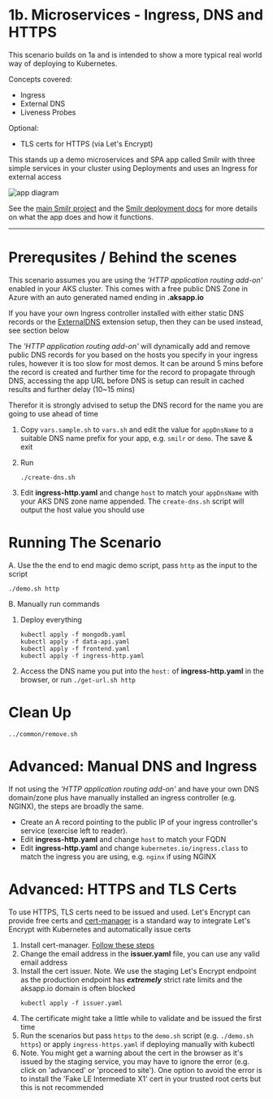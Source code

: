 # 1b. Microservices - Ingress, DNS and HTTPS

This scenario builds on 1a and is intended to show a more typical real world way of deploying to Kubernetes.

Concepts covered:
- Ingress
- External DNS
- Liveness Probes

Optional:
- TLS certs for HTTPS (via Let's Encrypt)

This stands up a demo microservices and SPA app called Smilr with three simple services in your cluster using Deployments and uses an Ingress for external access

![app diagram](https://smilr.benco.io/etc/kube-scenario-b.png)

See the [main Smilr project](https://smilr.benco.io) and the [Smilr deployment docs](https://smilr.benco.io/kubernetes/#scenario-b---advanced) for more details on what the app does and how it functions.

---

# Prerequsites / Behind the scenes
This scenario assumes you are using the *'HTTP application routing add-on'* enabled in your AKS cluster. This comes with a free public DNS Zone in Azure with an auto generated named ending in **.aksapp.io**

If you have your own Ingress controller installed with either static DNS records or the [ExternalDNS](https://github.com/kubernetes-incubator/external-dns) extension setup, then they can be used instead, see section below

The *'HTTP application routing add-on'* will dynamically add and remove public DNS records for you based on the hosts you specify in your ingress rules, however it is too slow for most demos. It can be around 5 mins before the record is created and further time for the record to propagate through DNS, accessing the app URL before DNS is setup can result in cached results and further delay (10~15 mins)  

Therefor it is strongly advised to setup the DNS record for the name you are going to use ahead of time

1. Copy `vars.sample.sh` to `vars.sh` and edit the value for `appDnsName` to a suitable DNS name prefix for your app, e.g. `smilr` or `demo`. The save & exit

2. Run
    ```
    ./create-dns.sh
    ```

3. Edit **ingress-http.yaml** and change `host` to match your `appDnsName` with your AKS DNS zone name appended. The `create-dns.sh` script will output the host value you should use


# Running The Scenario
A. Use the the end to end magic demo script, pass `http` as the input to the script
```
./demo.sh http
```

B. Manually run commands

1. Deploy everything
    ```
    kubectl apply -f mongodb.yaml
    kubectl apply -f data-api.yaml
    kubectl apply -f frontend.yaml
    kubectl apply -f ingress-http.yaml
    ```

2. Access the DNS name you put into the `host:` of **ingress-http.yaml** in the browser, or run `./get-url.sh http`


# Clean Up
```
../common/remove.sh
```


# Advanced: Manual DNS and Ingress
If not using the *'HTTP application routing add-on'* and have your own DNS domain/zone plus have manually installed an ingress controller (e.g. NGINX), the steps are broadly the same.
- Create an A record pointing to the public IP of your ingress controller's service (exercise left to reader).  
- Edit **ingress-http.yaml** and change `host` to match your FQDN
- Edit **ingress-http.yaml** and change `kubernetes.io/ingress.class` to match the ingress you are using, e.g. `nginx` if using NGINX 


# Advanced: HTTPS and TLS Certs
To use HTTPS, TLS certs need to be issued and used. Let's Encrypt can provide free certs and [cert-manager](https://github.com/jetstack/cert-manager) is a standard way to integrate Let's Encrypt with Kubernetes and automatically issue certs

1. Install cert-manager. [Follow these steps](https://docs.cert-manager.io/en/latest/getting-started/install.html)
2. Change the email address in the **issuer.yaml** file, you can use any valid email address
3. Install the cert issuer. Note. We use the staging Let's Encrypt endpoint as the production endpoint has ***extremely*** strict rate limits and the aksapp.io domain is often blocked
    ```
    kubectl apply -f issuer.yaml
    ```
5. The certificate might take a little while to validate and be issued the first time
6. Run the scenarios but pass `https` to the `demo.sh` script (e.g. `./demo.sh https`) or apply  `ingress-https.yaml` if deploying manually with kubectl
7. Note. You might get a warning about the cert in the browser as it's issued by the staging service, you may have to ignore the error (e.g. click on 'advanced' or 'proceed to site'). One option to avoid the error is to install the 'Fake LE Intermediate X1' cert in your trusted root certs but this is not recommended 